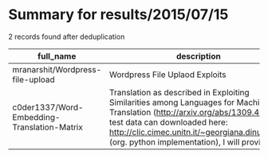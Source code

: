 
# Summary for results/2015/07/15
    
2 records found after deduplication

| full_name | description | html_url | matched_list | matched_count | pushed_at | size | stargazers_count | language | forks_count |
|---------------------------------------------|-----------------------------------------------------------------------------------------------------------------------------------------------------------------------------------------------------------------------------------------------------------------|----------------------------------------------------------------|----------------|-----------------|---------------------------|--------|--------------------|------------|---------------|
| mranarshit/Wordpress-file-upload | Wordpress File Uplaod Exploits | https://github.com/mranarshit/Wordpress-file-upload | ['exploit'] | 1 | 2015-07-15 22:44:51+00:00 | 190 | 0 | Perl | 6 |
| c0der1337/Word-Embedding-Translation-Matrix | Translation as described in Exploiting Similarities among Languages for Machine Translation (http://arxiv.org/abs/1309.4168) test data can downloaded here: http://clic.cimec.unitn.it/~georgiana.dinu/down/ (org. python implementation), I will provide test | https://github.com/c0der1337/Word-Embedding-Translation-Matrix | ['exploit'] | 1 | 2015-07-15 08:52:59+00:00 | 16668 | 1 | Java | 0 |
